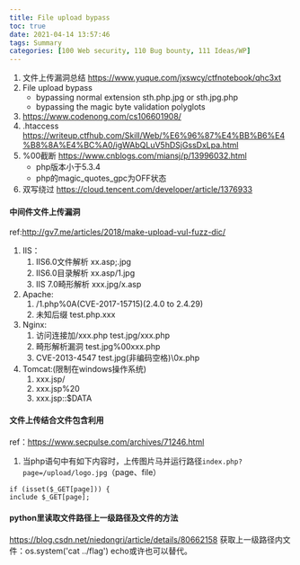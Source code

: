 ```yaml
---
title: File upload bypass
toc: true
date: 2021-04-14 13:57:46
tags: Summary
categories: [100 Web security, 110 Bug bounty, 111 Ideas/WP]
---
```


1. 文件上传漏洞总结 https://www.yuque.com/jxswcy/ctfnotebook/qhc3xt
1. File upload bypass
    * bypassing normal extension
        sth.php.jpg or sth.jpg.php
    * bypassing the magic byte validation
        polyglots
1.  https://www.codenong.com/cs106601908/
1.  .htaccess https://writeup.ctfhub.com/Skill/Web/%E6%96%87%E4%BB%B6%E4%B8%8A%E4%BC%A0/igWAbQLuV5hDSjGssDxLpa.html
1.  %00截断 https://www.cnblogs.com/miansj/p/13996032.html
    * php版本小于5.3.4
    * php的magic_quotes_gpc为OFF状态
1.  双写绕过 https://cloud.tencent.com/developer/article/1376933

#### 中间件文件上传漏洞
ref:http://gv7.me/articles/2018/make-upload-vul-fuzz-dic/
1. IIS：
    1. IIS6.0文件解析 xx.asp;.jpg
    2. IIS6.0目录解析 xx.asp/1.jpg
    3. IIS 7.0畸形解析 xxx.jpg/x.asp
1. Apache:
    1. /1.php%0A(CVE-2017-15715)(2.4.0 to 2.4.29)
    1. 未知后缀 test.php.xxx
1. Nginx:
    1. 访问连接加/xxx.php test.jpg/xxx.php
    1. 畸形解析漏洞 test.jpg%00xxx.php
    1. CVE-2013-4547 test.jpg(非编码空格)\0x.php
1. Tomcat:(限制在windows操作系统)
    1. xxx.jsp/
    1. xxx.jsp%20
    1. xxx.jsp::$DATA

#### 文件上传结合文件包含利用
ref：https://www.secpulse.com/archives/71246.html
1. 当php语句中有如下内容时，上传图片马并运行路径`index.php?page=/upload/logo.jpg`（page、file）
```
if (isset($_GET[page])) {
include $_GET[page];
```

#### python里读取文件路径上一级路径及文件的方法
https://blog.csdn.net/niedongri/article/details/80662158
获取上一级路径内文件：os.system('cat ../flag')
echo或许也可以替代。
